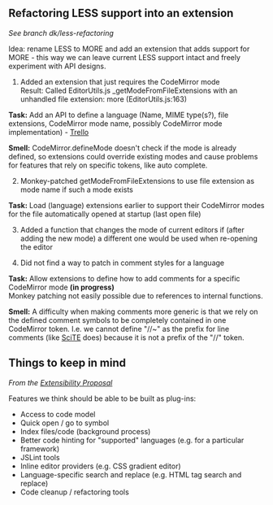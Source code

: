 ## Refactoring LESS support into an extension

_See branch dk/less-refactoring_

Idea: rename LESS to MORE and add an extension that adds support for MORE - this way we can leave current LESS support intact and freely experiment with API designs.

1) Added an extension that just requires the CodeMirror mode  
  Result: Called EditorUtils.js _getModeFromFileExtensions with an unhandled file extension: more (EditorUtils.js:163)

**Task:** Add an API to define a language (Name, MIME type(s?), file extensions, CodeMirror mode name, possibly CodeMirror mode implementation) - [Trello](https://trello.com/card/api-for-extensions-to-add-new-language-syntax-coloring-mode/4f90a6d98f77505d7940ce88/639)

**Smell:** CodeMirror.defineMode doesn't check if the mode is already defined, so extensions could override existing modes and cause problems for features that rely on specific tokens, like auto complete.

2) Monkey-patched getModeFromFileExtensions to use file extension as mode name if such a mode exists

**Task:** Load (language) extensions earlier to support their CodeMirror modes for the file automatically opened at startup (last open file)

3) Added a function that changes the mode of current editors if (after adding the new mode) a different one would be used when re-opening the editor

4) Did not find a way to patch in comment styles for a language

**Task:** Allow extensions to define how to add comments for a specific CodeMirror mode **(in progress)**  
Monkey patching not easily possible due to references to internal functions.

**Smell:** A difficulty when making comments more generic is that we rely on the defined comment symbols to be completely contained in one CodeMirror token. I.e. we cannot define "//~" as the prefix for line comments (like [SciTE](http://www.scintilla.org/SciTE.html) does) because it is not a prefix of the "//" token.

## Things to keep in mind

_From the [Extensibility Proposal](https://zerowing.corp.adobe.com/display/brackets/Extensibility+Proposal)_

Features we think should be able to be built as plug-ins:

- Access to code model
- Quick open / go to symbol
- Index files/code (background process)
- Better code hinting for "supported" languages (e.g. for a particular framework)
- JSLint tools
- Inline editor providers (e.g. CSS gradient editor)
- Language-specific search and replace (e.g. HTML tag search and replace)
- Code cleanup / refactoring tools